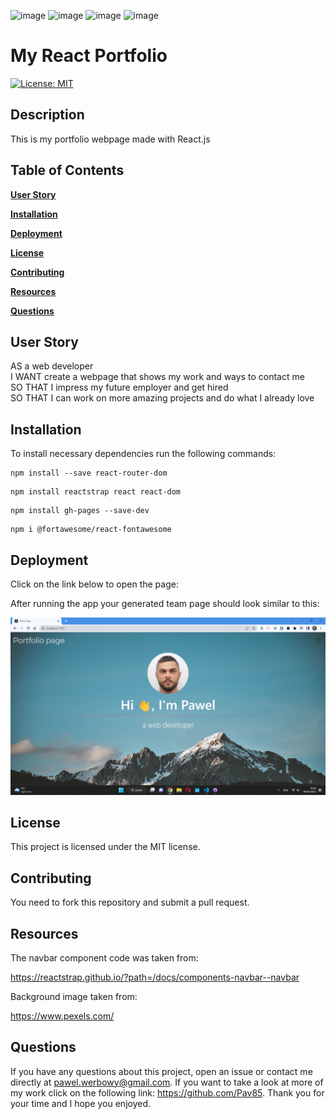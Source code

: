 ![image](https://img.shields.io/badge/HTML5-E34F26?style=for-the-badge&logo=html5&logoColor=white)
![image](https://img.shields.io/badge/CSS3-1572B6?style=for-the-badge&logo=css3&logoColor=white)
![image](https://img.shields.io/badge/JavaScript-323330?style=for-the-badge&logo=javascript&logoColor=F7DF1E)
![image](https://img.shields.io/badge/-ReactJs-61DAFB?logo=react&logoColor=white&style=for-the-badge)

# My React Portfolio

[![License: MIT](https://img.shields.io/badge/License-MIT-yellow.svg)](https://opensource.org/licenses/MIT)

## Description

This is my portfolio webpage made with React.js

## Table of Contents

**[User&nbsp;Story](#User Story)**<br>

**[Installation](#Installation)**<br>

**[Deployment](#Deployment)**<br>

**[License](#License)**<br>

**[Contributing](#Contributing)**<br>

**[Resources](#Resources)**<br>

**[Questions](#Questions)**<br>

## User Story

AS a web developer <br>
I WANT create a webpage that shows my work and ways to contact me<br>
SO THAT I impress my future employer and get hired <br>
SO THAT I can work on more amazing projects and do what I already love

## Installation

To install necessary dependencies run the following commands:

```
npm install --save react-router-dom
```

```
npm install reactstrap react react-dom
```

```
npm install gh-pages --save-dev
```

```
npm i @fortawesome/react-fontawesome

```

## Deployment

Click on the link below to open the page:

After running the app your generated team page should look similar to this:

![My React Portfolio](./src/components/Images/screenshot.png)

## License

This project is licensed under the MIT license.

## Contributing

You need to fork this repository and submit a pull request.

## Resources

The navbar component code was taken from:

https://reactstrap.github.io/?path=/docs/components-navbar--navbar

Background image taken from:

https://www.pexels.com/

## Questions

If you have any questions about this project, open an issue or contact me directly at
pawel.werbowy@gmail.com. If you want to take a look at more of my work click on the following link:
https://github.com/Pav85. Thank you for your time and I hope you enjoyed.
